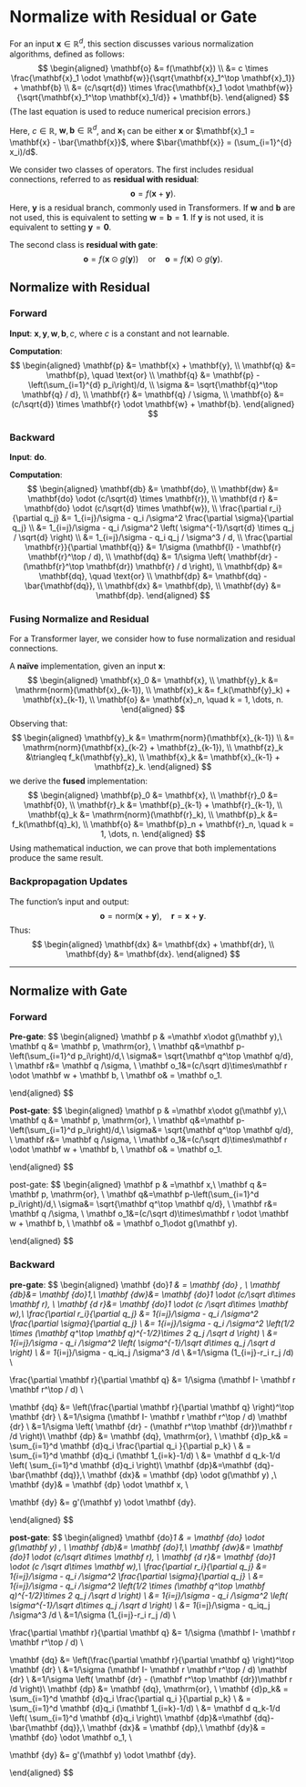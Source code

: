 # Normalize with Residual or Gate

For an input $\mathbf{x} \in \mathbb{R}^d$, this section discusses various normalization algorithms, defined as follows:
$$
\begin{aligned}
\mathbf{o} &= f(\mathbf{x}) \\
&= c \times \frac{\mathbf{x}_1 \odot \mathbf{w}}{\sqrt{\mathbf{x}_1^\top \mathbf{x}_1}} + \mathbf{b} \\
&= (c/\sqrt{d}) \times \frac{\mathbf{x}_1 \odot \mathbf{w}}{\sqrt{\mathbf{x}_1^\top \mathbf{x}_1/d}} + \mathbf{b}.
\end{aligned}
$$
(The last equation is used to reduce numerical precision errors.)

Here, $c \in \mathbb{R}$, $\mathbf{w}, \mathbf{b} \in \mathbb{R}^d$, and $\mathbf{x}_1$ can be either $\mathbf{x}$ or $\mathbf{x}_1 = \mathbf{x} - \bar{\mathbf{x}}$, where $\bar{\mathbf{x}} = (\sum_{i=1}^{d} x_i)/d$.

We consider two classes of operators. The first includes residual connections, referred to as **residual with residual**:
$$
\mathbf{o} = f(\mathbf{x} + \mathbf{y}).
$$
Here, $\mathbf{y}$ is a residual branch, commonly used in Transformers. If $\mathbf{w}$ and $\mathbf{b}$ are not used, this is equivalent to setting $\mathbf{w} = \mathbf{b} = \mathbf{1}$. If $\mathbf{y}$ is not used, it is equivalent to setting $\mathbf{y} = \mathbf{0}$.

The second class is **residual with gate**:
$$
\mathbf{o} = f(\mathbf{x} \odot g(\mathbf{y})) \quad \text{or} \quad \mathbf{o} = f(\mathbf{x}) \odot g(\mathbf{y}).
$$

## Normalize with Residual

### Forward

**Input**: $\mathbf{x}, \mathbf{y}, \mathbf{w}, \mathbf{b}, c$, where $c$ is a constant and not learnable.

**Computation**:
$$
\begin{aligned}
\mathbf{p} &= \mathbf{x} + \mathbf{y}, \\
\mathbf{q} &= \mathbf{p}, \quad \text{or} \\
\mathbf{q} &= \mathbf{p} - \left(\sum_{i=1}^{d} p_i\right)/d, \\
\sigma &= \sqrt{\mathbf{q}^\top \mathbf{q} / d}, \\
\mathbf{r} &= \mathbf{q} / \sigma, \\
\mathbf{o} &= (c/\sqrt{d}) \times \mathbf{r} \odot \mathbf{w} + \mathbf{b}.
\end{aligned}
$$

### Backward

**Input**: $\mathbf{do}$.

**Computation**:
$$
\begin{aligned}
\mathbf{db} &= \mathbf{do}, \\
\mathbf{dw} &= \mathbf{do} \odot (c/\sqrt{d} \times \mathbf{r}), \\
\mathbf{d r} &= \mathbf{do} \odot (c/\sqrt{d} \times \mathbf{w}), \\
\frac{\partial r_i}{\partial q_j} &= 1_{i=j}/\sigma - q_i /\sigma^2 \frac{\partial \sigma}{\partial q_j} \\
&= 1_{i=j}/\sigma - q_i /\sigma^2 \left( \sigma^{-1}/\sqrt{d} \times q_j / \sqrt{d} \right) \\
&= 1_{i=j}/\sigma - q_i q_j / \sigma^3 / d, \\
\frac{\partial \mathbf{r}}{\partial \mathbf{q}} &= 1/\sigma (\mathbf{I} - \mathbf{r} \mathbf{r}^\top / d), \\
\mathbf{dq} &= 1/\sigma \left( \mathbf{dr} - (\mathbf{r}^\top \mathbf{dr}) \mathbf{r} / d \right), \\
\mathbf{dp} &= \mathbf{dq}, \quad \text{or} \\
\mathbf{dp} &= \mathbf{dq} - \bar{\mathbf{dq}}, \\
\mathbf{dx} &= \mathbf{dp}, \\
\mathbf{dy} &= \mathbf{dp}.
\end{aligned}
$$

### Fusing Normalize and Residual

For a Transformer layer, we consider how to fuse normalization and residual connections.

A **naïve** implementation, given an input $\mathbf{x}$:
$$
\begin{aligned}
\mathbf{x}_0 &= \mathbf{x}, \\
\mathbf{y}_k &= \mathrm{norm}(\mathbf{x}_{k-1}), \\
\mathbf{x}_k &= f_k(\mathbf{y}_k) + \mathbf{x}_{k-1}, \\
\mathbf{o} &= \mathbf{x}_n, \quad k = 1, \dots, n.
\end{aligned}
$$
Observing that:
$$
\begin{aligned}
\mathbf{y}_k &= \mathrm{norm}(\mathbf{x}_{k-1}) \\
&= \mathrm{norm}(\mathbf{x}_{k-2} + \mathbf{z}_{k-1}), \\
\mathbf{z}_k &\triangleq f_k(\mathbf{y}_k), \\
\mathbf{x}_k &= \mathbf{x}_{k-1} + \mathbf{z}_k.
\end{aligned}
$$
we derive the **fused** implementation:
$$
\begin{aligned}
\mathbf{p}_0 &= \mathbf{x}, \\
\mathbf{r}_0 &= \mathbf{0}, \\
\mathbf{r}_k &= \mathbf{p}_{k-1} + \mathbf{r}_{k-1}, \\
\mathbf{q}_k &= \mathrm{norm}(\mathbf{r}_k), \\
\mathbf{p}_k &= f_k(\mathbf{q}_k), \\
\mathbf{o} &= \mathbf{p}_n + \mathbf{r}_n, \quad k = 1, \dots, n.
\end{aligned}
$$
Using mathematical induction, we can prove that both implementations produce the same result.

### Backpropagation Updates

The function’s input and output:
$$
\mathbf{o} = \mathrm{norm}(\mathbf{x} + \mathbf{y}), \quad \mathbf{r} = \mathbf{x} + \mathbf{y}.
$$
Thus:
$$
\begin{aligned}
\mathbf{dx} &= \mathbf{dx} + \mathbf{dr}, \\
\mathbf{dy} &= \mathbf{dx}.
\end{aligned}
$$

---

## Normalize with Gate

### Forward

**Pre-gate**:
$$
\begin{aligned}
\mathbf p  & =\mathbf x\odot  g(\mathbf y),\\
\mathbf q &= \mathbf p, \mathrm{or}, \\
\mathbf q&=\mathbf p-\left(\sum_{i=1}^d p_i\right)/d,\\
\sigma&= \sqrt{\mathbf q^\top \mathbf q/d}, \\
\mathbf r&= \mathbf q /\sigma, \\
\mathbf o_1&=(c/\sqrt d)\times\mathbf r \odot \mathbf w + \mathbf b, \\
\mathbf o& = \mathbf o_1.

\end{aligned}
$$

**Post-gate**:
$$
\begin{aligned}
\mathbf p  & =\mathbf x\odot  g(\mathbf y),\\
\mathbf q &= \mathbf p, \mathrm{or}, \\
\mathbf q&=\mathbf p-\left(\sum_{i=1}^d p_i\right)/d,\\
\sigma&= \sqrt{\mathbf q^\top \mathbf q/d}, \\
\mathbf r&= \mathbf q /\sigma, \\
\mathbf o_1&=(c/\sqrt d)\times\mathbf r \odot \mathbf w + \mathbf b, \\
\mathbf o& = \mathbf o_1.

\end{aligned}
$$

post-gate:
$$
\begin{aligned}
\mathbf p  & =\mathbf x,\\
\mathbf q &= \mathbf p, \mathrm{or}, \\
\mathbf q&=\mathbf p-\left(\sum_{i=1}^d p_i\right)/d,\\
\sigma&= \sqrt{\mathbf q^\top \mathbf q/d}, \\
\mathbf r&= \mathbf q /\sigma, \\
\mathbf o_1&=(c/\sqrt d)\times\mathbf r \odot \mathbf w + \mathbf b, \\
\mathbf o& = \mathbf o_1\odot g(\mathbf y).

\end{aligned}
$$

### Backward

**pre-gate**:
$$
\begin{aligned}
\mathbf {do}_1 & = \mathbf {do} ,  \\
\mathbf {db}&= \mathbf {do}_1,\\
\mathbf {dw}&= \mathbf {do}_1 \odot (c/\sqrt d\times \mathbf r),  \\
\mathbf {d r}&= \mathbf {do}_1 \odot (c /\sqrt d\times \mathbf w),\\
\frac{\partial r_i}{\partial q_j}
&= 1_{i=j}/\sigma - q_i /\sigma^2 \frac{\partial \sigma}{\partial q_j}  \\
&= 1_{i=j}/\sigma - q_i /\sigma^2 \left(1/2 \times  (\mathbf q^\top \mathbf q)^{-1/2}\times 2 q_j /\sqrt d \right)   \\
&= 1_{i=j}/\sigma - q_i /\sigma^2 \left( \sigma^{-1}/\sqrt d\times q_j /\sqrt d \right)   \\
&= 1_{i=j}/\sigma - q_iq_j /\sigma^3 /d   \\
&=1/\sigma  (1_{i=j}-r_i r_j /d)   \\

\frac{\partial \mathbf r}{\partial \mathbf q}
&= 1/\sigma (\mathbf I- \mathbf r \mathbf r^\top / d) \\


\mathbf {dq}
&= \left(\frac{\partial \mathbf r}{\partial \mathbf q} \right)^\top \mathbf {dr}  \\
&=1/\sigma (\mathbf I- \mathbf r \mathbf r^\top / d) \mathbf {dr}  \\
&=1/\sigma  \left( \mathbf {dr}  - (\mathbf r^\top \mathbf {dr})\mathbf r /d   \right)\\
\mathbf {dp} &= \mathbf {dq}, \mathrm{or}, \\
\mathbf {d}p_k& = \sum_{i=1}^d \mathbf {d}q_i \frac{\partial q_i }{\partial p_k} \\
& = \sum_{i=1}^d \mathbf {d}q_i (\mathbf 1_{i=k}-1/d) \\
&=  \mathbf d q_k-1/d \left( \sum_{i=1}^d \mathbf {d}q_i  \right)\\
\mathbf {dp}&=\mathbf {dq}-\bar{\mathbf {dq}},\\
\mathbf {dx}& = \mathbf {dp} \odot g(\mathbf y) ,\\
\mathbf {dy}& = \mathbf {dp} \odot \mathbf x, \\

\mathbf {dy} &= g'(\mathbf y) \odot \mathbf {dy}.

\end{aligned}
$$

**post-gate**:
$$
\begin{aligned}
\mathbf {do}_1 & = \mathbf {do} \odot g(\mathbf y) ,  \\
\mathbf {db}&= \mathbf {do}_1,\\
\mathbf {dw}&= \mathbf {do}_1 \odot (c/\sqrt d\times \mathbf r),  \\
\mathbf {d r}&= \mathbf {do}_1 \odot (c /\sqrt d\times \mathbf w),\\
\frac{\partial r_i}{\partial q_j}
&= 1_{i=j}/\sigma - q_i /\sigma^2 \frac{\partial \sigma}{\partial q_j}  \\
&= 1_{i=j}/\sigma - q_i /\sigma^2 \left(1/2 \times  (\mathbf q^\top \mathbf q)^{-1/2}\times 2 q_j /\sqrt d \right)   \\
&= 1_{i=j}/\sigma - q_i /\sigma^2 \left( \sigma^{-1}/\sqrt d\times q_j /\sqrt d \right)   \\
&= 1_{i=j}/\sigma - q_iq_j /\sigma^3 /d   \\
&=1/\sigma  (1_{i=j}-r_i r_j /d)   \\

\frac{\partial \mathbf r}{\partial \mathbf q}
&= 1/\sigma (\mathbf I- \mathbf r \mathbf r^\top / d) \\


\mathbf {dq}
&= \left(\frac{\partial \mathbf r}{\partial \mathbf q} \right)^\top \mathbf {dr}  \\
&=1/\sigma (\mathbf I- \mathbf r \mathbf r^\top / d) \mathbf {dr}  \\
&=1/\sigma  \left( \mathbf {dr}  - (\mathbf r^\top \mathbf {dr})\mathbf r /d   \right)\\
\mathbf {dp} &= \mathbf {dq}, \mathrm{or}, \\
\mathbf {d}p_k& = \sum_{i=1}^d \mathbf {d}q_i \frac{\partial q_i }{\partial p_k} \\
& = \sum_{i=1}^d \mathbf {d}q_i (\mathbf 1_{i=k}-1/d) \\
&=  \mathbf d q_k-1/d \left( \sum_{i=1}^d \mathbf {d}q_i  \right)\\
\mathbf {dp}&=\mathbf {dq}-\bar{\mathbf {dq}},\\
\mathbf {dx}& = \mathbf {dp},\\
\mathbf {dy}& = \mathbf {do} \odot \mathbf o_1, \\

\mathbf {dy} &= g'(\mathbf y) \odot \mathbf {dy}.

\end{aligned}
$$
